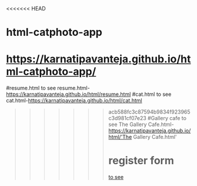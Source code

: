 <<<<<<< HEAD
# html-catphoto-app
https://karnatipavanteja.github.io/html-catphoto-app/
=======
#resume.html
to see resume.html-https://karnatipavanteja.github.io/html/resume.html
#cat.html
to see cat.html-https://karnatipavanteja.github.io/html/cat.html
>>>>>>> acb588fc3c87594b9834f923965c3d981cf07e23
>>>>>>> #Gallery cafe
>>>>>>> to see The Gallery Cafe.html-https://karnatipavanteja.github.io/html/'The Gallery Cafe.html'
>>>>>>> # register form
>>>>>>> [to see](https://karnatipavanteja.github.io/html/registerform.html)
